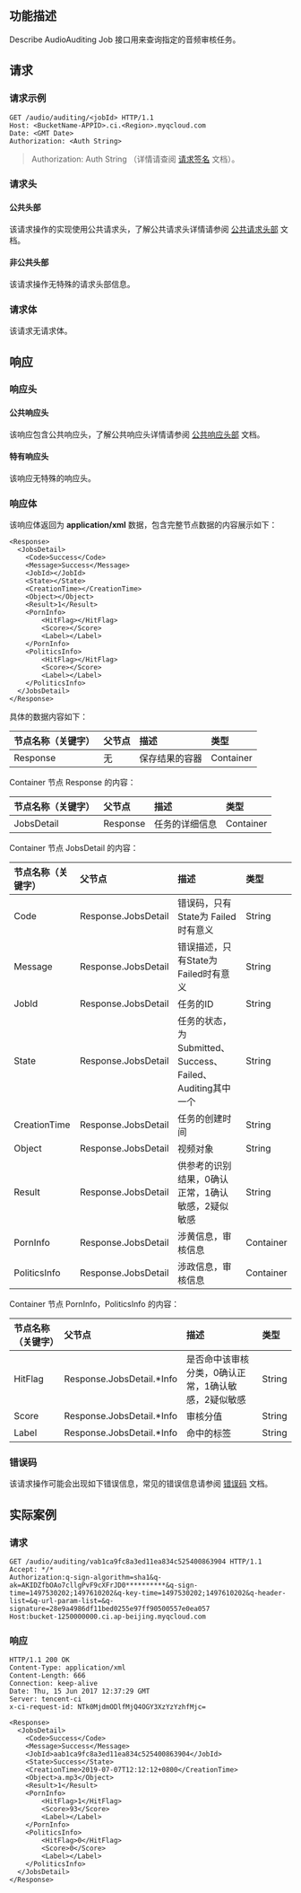 ## 功能描述
Describe AudioAuditing Job 接口用来查询指定的音频审核任务。

## 请求
### 请求示例

```
GET /audio/auditing/<jobId> HTTP/1.1
Host: <BucketName-APPID>.ci.<Region>.myqcloud.com
Date: <GMT Date>
Authorization: <Auth String>

```

> Authorization: Auth String （详情请查阅 [请求签名](https://cloud.tencent.com/document/product/) 文档）。


### 请求头
#### 公共头部
该请求操作的实现使用公共请求头，了解公共请求头详情请参阅 [公共请求头部](https://cloud.tencent.com/document/product/) 文档。
#### 非公共头部
该请求操作无特殊的请求头部信息。

### 请求体
该请求无请求体。


## 响应
### 响应头

#### 公共响应头
该响应包含公共响应头，了解公共响应头详情请参阅 [公共响应头部](https://cloud.tencent.com/document/product/) 文档。
#### 特有响应头
该响应无特殊的响应头。

### 响应体
该响应体返回为 **application/xml** 数据，包含完整节点数据的内容展示如下：

``` shell
<Response>
  <JobsDetail>
    <Code>Success</Code>
    <Message>Success</Message>
    <JobId></JobId>
    <State></State>
    <CreationTime></CreationTime>
    <Object></Object>
    <Result>1</Result>
    <PornInfo>
        <HitFlag></HitFlag>
        <Score></Score>
        <Label></Label>
    </PornInfo>
    <PoliticsInfo>
        <HitFlag></HitFlag>
        <Score></Score>
        <Label></Label>
    </PoliticsInfo>
  </JobsDetail>
</Response>
```

具体的数据内容如下：

|节点名称（关键字）|父节点|描述|类型|
|:---|:-- |:--|:--|
| Response |无| 保存结果的容器 | Container |

Container 节点 Response 的内容：

|节点名称（关键字）|父节点|描述|类型|
|:---|:-- |:--|:--|
| JobsDetail | Response | 任务的详细信息 |  Container |

Container 节点 JobsDetail 的内容：

|节点名称（关键字）|父节点|描述|类型|
|:---|:-- |:--|:--|
| Code | Response.JobsDetail | 错误码，只有State为 Failed时有意义 |  String |
| Message | Response.JobsDetail | 错误描述，只有State为 Failed时有意义 |  String |
| JobId | Response.JobsDetail | 任务的ID |  String |
| State | Response.JobsDetail | 任务的状态，为 Submitted、Success、Failed、Auditing其中一个 |  String |
| CreationTime | Response.JobsDetail | 任务的创建时间 |  String |
| Object | Response.JobsDetail | 视频对象 |  String |
| Result | Response.JobsDetail | 供参考的识别结果，0确认正常，1确认敏感，2疑似敏感 |  String |
| PornInfo | Response.JobsDetail | 涉黄信息，审核信息 |  Container |
| PoliticsInfo | Response.JobsDetail | 涉政信息，审核信息 |  Container |


Container 节点 PornInfo，PoliticsInfo 的内容：

|节点名称（关键字）|父节点|描述|类型|
|:---|:-- |:--|:--|
| HitFlag | Response.JobsDetail.*Info | 是否命中该审核分类，0确认正常，1确认敏感，2疑似敏感 |  String |
| Score | Response.JobsDetail.*Info | 审核分值 |  String |
| Label | Response.JobsDetail.*Info | 命中的标签 | String |



### 错误码
该请求操作可能会出现如下错误信息，常见的错误信息请参阅 [错误码](https://cloud.tencent.com/document/product/) 文档。


## 实际案例

### 请求

```shell
GET /audio/auditing/vab1ca9fc8a3ed11ea834c525400863904 HTTP/1.1
Accept: */*
Authorization:q-sign-algorithm=sha1&q-ak=AKIDZfbOAo7cllgPvF9cXFrJD0**********&q-sign-time=1497530202;1497610202&q-key-time=1497530202;1497610202&q-header-list=&q-url-param-list=&q-signature=28e9a4986df11bed0255e97ff90500557e0ea057
Host:bucket-1250000000.ci.ap-beijing.myqcloud.com

```

### 响应

```shell
HTTP/1.1 200 OK
Content-Type: application/xml
Content-Length: 666
Connection: keep-alive
Date: Thu, 15 Jun 2017 12:37:29 GMT
Server: tencent-ci
x-ci-request-id: NTk0MjdmODlfMjQ4OGY3XzYzYzhfMjc=

<Response>
  <JobsDetail>
    <Code>Success</Code>
    <Message>Success</Message>
    <JobId>aab1ca9fc8a3ed11ea834c525400863904</JobId>
    <State>Success</State>
    <CreationTime>2019-07-07T12:12:12+0800</CreationTime>
    <Object>a.mp3</Object>
    <Result>1</Result>
    <PornInfo>
        <HitFlag>1</HitFlag>
        <Score>93</Score>
        <Label></Label>
    </PornInfo>
    <PoliticsInfo>
        <HitFlag>0</HitFlag>
        <Score>0</Score>
        <Label></Label>
    </PoliticsInfo>
  </JobsDetail>
</Response>
```


